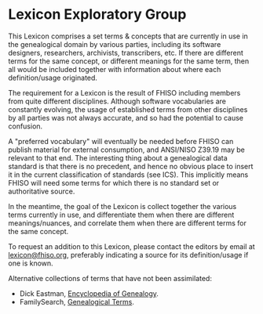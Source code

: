 Lexicon Exploratory Group
=========================

This Lexicon comprises a set terms & concepts that are currently in use in the genealogical domain by various parties, including its software designers, researchers, archivists, transcribers, etc. If there are different terms for the same concept, or different meanings for the same term, then all would be included together with information about where each definition/usage originated.

The requirement for a Lexicon is the result of FHISO including members from quite different disciplines. Although software vocabularies are constantly evolving, the usage of established terms from other disciplines by all parties was not always accurate, and so had the potential to cause confusion.

A "preferred vocabulary" will eventually be needed before FHISO can publish material for external consumption, and ANSI/NISO Z39.19 may be relevant to that end. The interesting thing about a genealogical data standard is that there is no precedent, and hence no obvious place to insert it in the current classification of standards (see ICS). This implicitly means FHISO will need some terms for which there is no standard set or authoritative source.

In the meantime, the goal of the Lexicon is collect together the various terms currently in use, and differentiate them when there are different meanings/nuances, and correlate them when there are different terms for the same concept.

To request an addition to this Lexicon, please contact the editors by email at <lexicon@fhiso.org>, preferably indicating a source for its definition/usage if one is known.

Alternative collections of terms that have not been assimilated:

*	Dick Eastman, [Encyclopedia of Genealogy](<http://www.eogen.com/_Index>).
*	FamilySearch, [Genealogical Terms](<https://familysearch.org/learn/wiki/en/Genealogical_Terms>).
